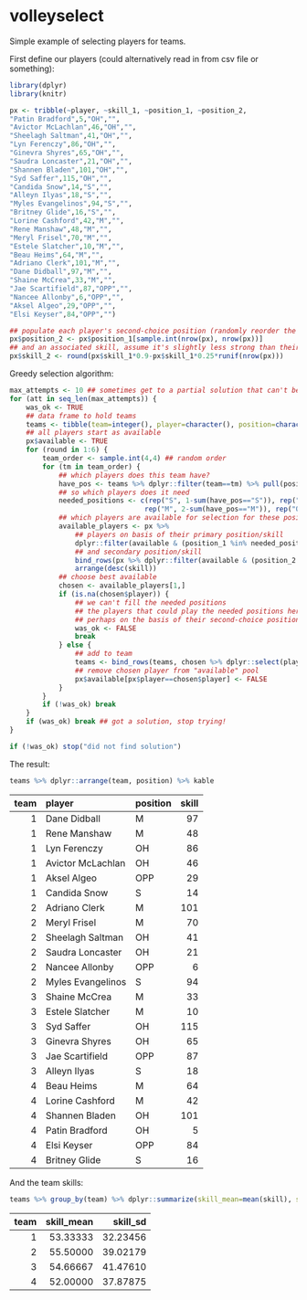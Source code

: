 
<!-- README.md is generated from README.Rmd. Please edit that file -->

# volleyselect

Simple example of selecting players for teams.

First define our players (could alternatively read in from csv file or
something):

``` r
library(dplyr)
library(knitr)

px <- tribble(~player, ~skill_1, ~position_1, ~position_2,
"Patin Bradford",5,"OH","",
"Avictor McLachlan",46,"OH","",
"Sheelagh Saltman",41,"OH","",
"Lyn Ferenczy",86,"OH","",
"Ginevra Shyres",65,"OH","",
"Saudra Loncaster",21,"OH","",
"Shannen Bladen",101,"OH","",
"Syd Saffer",115,"OH","",
"Candida Snow",14,"S","",
"Alleyn Ilyas",18,"S","",
"Myles Evangelinos",94,"S","",
"Britney Glide",16,"S","",
"Lorine Cashford",42,"M","",
"Rene Manshaw",48,"M","",
"Meryl Frisel",70,"M","",
"Estele Slatcher",10,"M","",
"Beau Heims",64,"M","",
"Adriano Clerk",101,"M","",
"Dane Didball",97,"M","",
"Shaine McCrea",33,"M","",
"Jae Scartifield",87,"OPP","",
"Nancee Allonby",6,"OPP","",
"Aksel Algeo",29,"OPP","",
"Elsi Keyser",84,"OPP","")

## populate each player's second-choice position (randomly reorder the position_1 column)
px$position_2 <- px$position_1[sample.int(nrow(px), nrow(px))]
## and an associated skill, assume it's slightly less strong than their primary position
px$skill_2 <- round(px$skill_1*0.9-px$skill_1*0.25*runif(nrow(px)))
```

Greedy selection
algorithm:

``` r
max_attempts <- 10 ## sometimes get to a partial solution that can't be completed
for (att in seq_len(max_attempts)) {
    was_ok <- TRUE
    ## data frame to hold teams
    teams <- tibble(team=integer(), player=character(), position=character())
    ## all players start as available
    px$available <- TRUE
    for (round in 1:6) {
        team_order <- sample.int(4,4) ## random order
        for (tm in team_order) {
            ## which players does this team have?
            have_pos <- teams %>% dplyr::filter(team==tm) %>% pull(position)
            ## so which players does it need
            needed_positions <- c(rep("S", 1-sum(have_pos=="S")), rep("OPP", 1-sum(have_pos=="OPP")),
                                 rep("M", 2-sum(have_pos=="M")), rep("OH", 2-sum(have_pos=="OH")))
            ## which players are available for selection for these positions? order by decreasing skill
            available_players <- px %>%
                ## players on basis of their primary position/skill
                dplyr::filter(available & (position_1 %in% needed_positions)) %>% dplyr::select(player, skill=skill_1, position=position_1) %>%
                ## and secondary position/skill
                bind_rows(px %>% dplyr::filter(available & (position_2 %in% needed_positions)) %>% dplyr::select(player, skill=skill_2, position=position_2)) %>%
                arrange(desc(skill))        
            ## choose best available
            chosen <- available_players[1,]
            if (is.na(chosen$player)) {
                ## we can't fill the needed positions
                ## the players that could play the needed positions here have been allocated elsewhere
                ## perhaps on the basis of their second-choice position
                was_ok <- FALSE
                break
            } else {
                ## add to team
                teams <- bind_rows(teams, chosen %>% dplyr::select(player, skill, position) %>% mutate(team=tm))
                ## remove chosen player from "available" pool
                px$available[px$player==chosen$player] <- FALSE
            }
        }
        if (!was_ok) break
    }
    if (was_ok) break ## got a solution, stop trying!
}

if (!was_ok) stop("did not find solution")
```

The result:

``` r
teams %>% dplyr::arrange(team, position) %>% kable
```

| team | player            | position | skill |
| ---: | :---------------- | :------- | ----: |
|    1 | Dane Didball      | M        |    97 |
|    1 | Rene Manshaw      | M        |    48 |
|    1 | Lyn Ferenczy      | OH       |    86 |
|    1 | Avictor McLachlan | OH       |    46 |
|    1 | Aksel Algeo       | OPP      |    29 |
|    1 | Candida Snow      | S        |    14 |
|    2 | Adriano Clerk     | M        |   101 |
|    2 | Meryl Frisel      | M        |    70 |
|    2 | Sheelagh Saltman  | OH       |    41 |
|    2 | Saudra Loncaster  | OH       |    21 |
|    2 | Nancee Allonby    | OPP      |     6 |
|    2 | Myles Evangelinos | S        |    94 |
|    3 | Shaine McCrea     | M        |    33 |
|    3 | Estele Slatcher   | M        |    10 |
|    3 | Syd Saffer        | OH       |   115 |
|    3 | Ginevra Shyres    | OH       |    65 |
|    3 | Jae Scartifield   | OPP      |    87 |
|    3 | Alleyn Ilyas      | S        |    18 |
|    4 | Beau Heims        | M        |    64 |
|    4 | Lorine Cashford   | M        |    42 |
|    4 | Shannen Bladen    | OH       |   101 |
|    4 | Patin Bradford    | OH       |     5 |
|    4 | Elsi Keyser       | OPP      |    84 |
|    4 | Britney Glide     | S        |    16 |

And the team
skills:

``` r
teams %>% group_by(team) %>% dplyr::summarize(skill_mean=mean(skill), skill_sd=sd(skill)) %>% kable
```

| team | skill\_mean | skill\_sd |
| ---: | ----------: | --------: |
|    1 |    53.33333 |  32.23456 |
|    2 |    55.50000 |  39.02179 |
|    3 |    54.66667 |  41.47610 |
|    4 |    52.00000 |  37.87875 |
